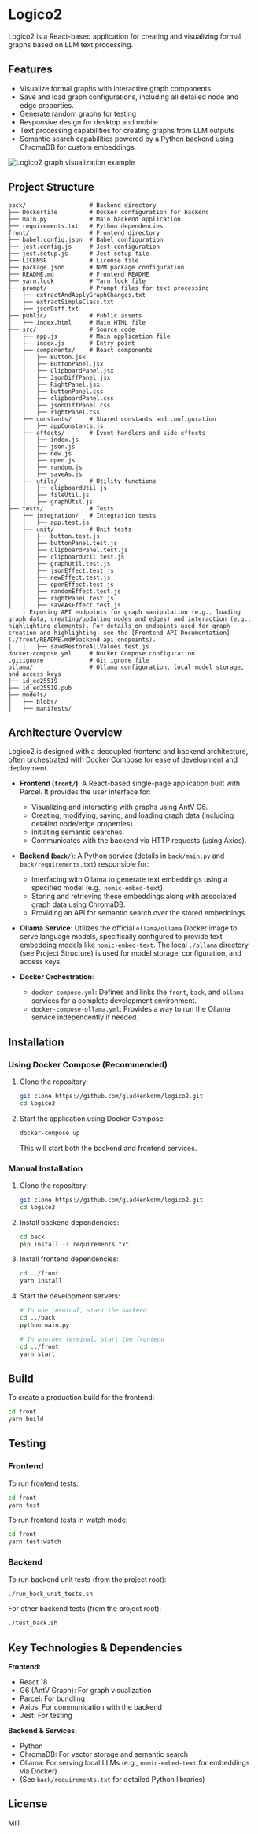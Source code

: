 # Logico2

Logico2 is a React-based application for creating and visualizing formal graphs based on LLM text processing.

## Features

- Visualize formal graphs with interactive graph components
- Save and load graph configurations, including all detailed node and edge properties.
- Generate random graphs for testing
- Responsive design for desktop and mobile
- Text processing capabilities for creating graphs from LLM outputs
- Semantic search capabilities powered by a Python backend using ChromaDB for custom embeddings.

![Logico2 graph visualization example](front/ya.png)

## Project Structure

```
back/                  # Backend directory
├── Dockerfile         # Docker configuration for backend
├── main.py            # Main backend application
├── requirements.txt   # Python dependencies
front/                 # Frontend directory
├── babel.config.json  # Babel configuration
├── jest.config.js     # Jest configuration
├── jest.setup.js      # Jest setup file
├── LICENSE            # License file
├── package.json       # NPM package configuration
├── README.md          # Frontend README
├── yarn.lock          # Yarn lock file
├── prompt/            # Prompt files for text processing
│   ├── extractAndApplyGraphChanges.txt
│   ├── extractSimpleClass.txt
│   ├── jsonDiff.txt
├── public/            # Public assets
│   ├── index.html     # Main HTML file
├── src/               # Source code
│   ├── app.js         # Main application file
│   ├── index.js       # Entry point
│   ├── components/    # React components
│   │   ├── Button.jsx
│   │   ├── ButtonPanel.jsx
│   │   ├── ClipboardPanel.jsx
│   │   ├── JsonDiffPanel.jsx
│   │   ├── RightPanel.jsx
│   │   ├── buttonPanel.css
│   │   ├── clipboardPanel.css
│   │   ├── jsonDiffPanel.css
│   │   ├── rightPanel.css
│   ├── constants/     # Shared constants and configuration
│   │   ├── appConstants.js
│   ├── effects/       # Event handlers and side effects
│   │   ├── index.js
│   │   ├── json.js
│   │   ├── new.js
│   │   ├── open.js
│   │   ├── random.js
│   │   ├── saveAs.js
│   ├── utils/         # Utility functions
│   │   ├── clipboardUtil.js
│   │   ├── fileUtil.js
│   │   ├── graphUtil.js
├── tests/             # Tests
│   ├── integration/   # Integration tests
│   │   ├── app.test.js
│   ├── unit/          # Unit tests
│   │   ├── button.test.js
│   │   ├── buttonPanel.test.js
│   │   ├── ClipboardPanel.test.js
│   │   ├── clipboardUtil.test.js
│   │   ├── graphUtil.test.js
│   │   ├── jsonEffect.test.js
│   │   ├── newEffect.test.js
│   │   ├── openEffect.test.js
│   │   ├── randomEffect.test.js
│   │   ├── rightPanel.test.js
│   │   ├── saveAsEffect.test.js
    - Exposing API endpoints for graph manipulation (e.g., loading graph data, creating/updating nodes and edges) and interaction (e.g., highlighting elements). For details on endpoints used for graph creation and highlighting, see the [Frontend API Documentation](./front/README.md#backend-api-endpoints).
│   │   ├── saveRestoreAllValues.test.js
docker-compose.yml     # Docker Compose configuration
.gitignore             # Git ignore file
ollama/                # Ollama configuration, local model storage, and access keys
├── id_ed25519
├── id_ed25519.pub
├── models/
│   ├── blobs/
│   ├── manifests/
```

## Architecture Overview

Logico2 is designed with a decoupled frontend and backend architecture, often orchestrated with Docker Compose for ease of development and deployment.

-   **Frontend (`front/`)**: A React-based single-page application built with Parcel. It provides the user interface for:
    -   Visualizing and interacting with graphs using AntV G6.
    -   Creating, modifying, saving, and loading graph data (including detailed node/edge properties).
    -   Initiating semantic searches.
    -   Communicates with the backend via HTTP requests (using Axios).

-   **Backend (`back/`)**: A Python service (details in `back/main.py` and `back/requirements.txt`) responsible for:
    -   Interfacing with Ollama to generate text embeddings using a specified model (e.g., `nomic-embed-text`).
    -   Storing and retrieving these embeddings along with associated graph data using ChromaDB.
    -   Providing an API for semantic search over the stored embeddings.

-   **Ollama Service**: Utilizes the official `ollama/ollama` Docker image to serve language models, specifically configured to provide text embedding models like `nomic-embed-text`. The local `./ollama` directory (see Project Structure) is used for model storage, configuration, and access keys.

-   **Docker Orchestration**:
    -   `docker-compose.yml`: Defines and links the `front`, `back`, and `ollama` services for a complete development environment.
    -   `docker-compose-ollama.yml`: Provides a way to run the Ollama service independently if needed.

## Installation

### Using Docker Compose (Recommended)

1. Clone the repository:
   ```bash
   git clone https://github.com/glad4enkonm/logico2.git
   cd logico2
   ```

2. Start the application using Docker Compose:
   ```bash
   docker-compose up
   ```

   This will start both the backend and frontend services.

### Manual Installation

1. Clone the repository:
   ```bash
   git clone https://github.com/glad4enkonm/logico2.git
   cd logico2
   ```

2. Install backend dependencies:
   ```bash
   cd back
   pip install -r requirements.txt
   ```

3. Install frontend dependencies:
   ```bash
   cd ../front
   yarn install
   ```

4. Start the development servers:
   ```bash
   # In one terminal, start the backend
   cd ../back
   python main.py

   # In another terminal, start the frontend
   cd ../front
   yarn start
   ```

## Build

To create a production build for the frontend:
```bash
cd front
yarn build
```

## Testing

### Frontend

To run frontend tests:
```bash
cd front
yarn test
```

To run frontend tests in watch mode:
```bash
cd front
yarn test:watch
```

### Backend

To run backend unit tests (from the project root):
```bash
./run_back_unit_tests.sh
```

For other backend tests (from the project root):
```bash
./test_back.sh
```

## Key Technologies & Dependencies

**Frontend:**
- React 18
- G6 (AntV Graph): For graph visualization
- Parcel: For bundling
- Axios: For communication with the backend
- Jest: For testing

**Backend & Services:**
- Python
- ChromaDB: For vector storage and semantic search
- Ollama: For serving local LLMs (e.g., `nomic-embed-text` for embeddings via Docker)
- (See `back/requirements.txt` for detailed Python libraries)

## License

MIT
